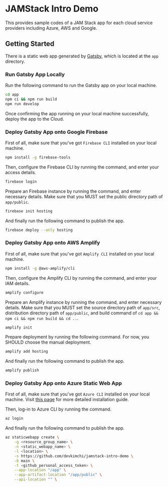 # JAMStack Intro Demo #

This provides sample codes of a JAM Stack app for each cloud service providers including Azure, AWS and Google.


## Getting Started ##

There is a static web app generated by [Gatsby](https://www.gatsbyjs.com/), which is located at the `app` directory.

### Run Gatsby App Locally ###

Run the following command to run the Gatsby app on your local machine.

```bash
cd app
npm ci && npm run build
npm run develop
```

Once confirming the app running on your local machine successfully, deploy the app to the Cloud.


### Deploy Gatsby App onto Google Firebase ###

First of all, make sure that you've got `Firebase CLI` installed on your local machine.

```bash
npm install -g firebase-tools
```

Then, configure the Firebase CLI by running the command, and enter your access details.

```bash
firebase login
```

Prepare an Firebase instance by running the command, and enter necessary details. Make sure that you MUST set the public directory path of `app/public`.

```bash
firebase init hosting
```

And finally run the following command to publish the app.

```bash
firebase deploy --only hosting
```


### Deploy Gatsby App onto AWS Amplify ###

First of all, make sure that you've got `Amplify CLI` installed on your local machine.

```bash
npm install -g @aws-amplify/cli
```

Then, configure the Amplify CLI by running the command, and enter your IAM details.

```bash
amplify configure
```

Prepare an Amplify instance by running the command, and enter necessary details. Make sure that you MUST set the source directory path of `app/src`, distribution directory path of `app/public`, and build command of `cd app && npm ci && npm run build && cd ..`.

```bash
amplify init
```

Prepare deployment by running the following command. For now, you SHOULD choose the manual deployment.

```bash
amplify add hosting
```

And finally run the following command to publish the app.

```bash
amplify publish
```


### Deploy Gatsby App onto Azure Static Web App ###

First of all, make sure that you've got `Azure CLI` installed on your local machine. Visit [this page](https://docs.microsoft.com/cli/azure/install-azure-cli?WT.mc_id=github-0000-juyoo) for more detailed installation guide.

Then, log-in to Azure CLI by running the command.

```bash
az login
```

And finally run the following command to publish the app.

```bash
az staticwebapp create \
    -g <resource_group_name> \
    -n <static_webapp_name> \
    -l <location> \
    -s https://github.com/devkimchi/jamstack-intro-demo \
    -b main \
    -t <github_personal_access_token> \
    --app-location "/app" \
    --app-artifact-location "/app/public" \
    --api-location "" \
```
